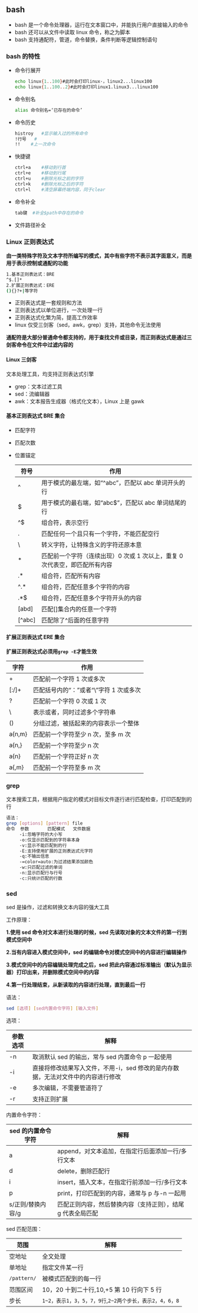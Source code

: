 ## bash

- bash 是一个命令处理器，运行在文本窗口中，并能执行用户直接输入的命令
- bash 还可以从文件中读取 linux 命令，称之为脚本
- bash 支持通配符，管道，命令替换，条件判断等逻辑控制语句

### bash 的特性

- 命令行展开

  ```bash
  echo linux{1..100}#此时会打印linux·，linux2...linux100
  echo linux{1..100..2}#此时会打印linux1.linux3...linux100
  ```

- 命令别名

  ```bash
  alias 命令别名=‘已存在的命令’
  ```

- 命令历史

  ```bash
  histroy	#显示输入过的所有命令
  !行号	#
  !!	#上一次命令
  ```

- 快捷键

  ```bash
  ctrl+a	#移动到行首
  ctrl+e	#移动到行尾
  ctrl+u	#删除光标之前的字符
  ctrl+k	#删除光标之后的字符
  ctrl+l	#清空屏幕终端内容，同于clear
  ```

- 命令补全

  ```bash
  tab键	#补全$path中存在的命令
  ```

- 文件路径补全

### Linux 正则表达式

**由一类特殊字符及文本字符所编写的模式，其中有些字符不表示其字面意义，而是用于表示控制或通配的功能**

```bash
1.基本正则表达式：BRE
^$.[]*
2.扩展正则表达式：ERE
(){}?+|等字符
```

- 正则表达式是一套规则和方法
- 正则表达式以单位进行，一次处理一行
- 正则表达式化繁为简，提高工作效率
- linux 仅受三剑客（sed，awk，grep）支持，其他命令无法使用

**通配符是大部分普通命令都支持的，用于查找文件或目录，而正则表达式是通过三剑客命令在文件中过滤内容的**

#### Linux 三剑客

文本处理工具，均支持正则表达式引擎

- grep：文本过滤工具
- sed：流编辑器
- awk：文本报告生成器（格式化文本），Linux 上是 gawk

#### 基本正则表达式 BRE 集合

- 匹配字符

- 匹配次数

- 位置锚定

  | 符号   | 作用                                                                       |
  | ------ | -------------------------------------------------------------------------- |
  | ^      | 用于模式的最左端，如“^abc”，匹配以 abc 单词开头的行                        |
  | $      | 用于模式的最右端，如“abc$”，匹配以 abc 单词结尾的行                        |
  | ^$     | 组合符，表示空行                                                           |
  | .      | 匹配任何一个且只有一个字符，不能匹配空行                                   |
  | \      | 转义字符，让特殊含义的字符还原本意                                         |
  | \*     | 匹配前一个字符（连续出现）0 次或 1 次以上，重复 0 次代表空，即匹配所有内容 |
  | .\*    | 组合符，匹配所有内容                                                       |
  | ^.\*   | 组合符，匹配任意多个字符的内容                                             |
  | .\*$   | 组合符，匹配任意多个字符开头的内容                                         |
  | [abd]  | 匹配[]集合内的任意一个字符                                                 |
  | [^abc] | 匹配除了^后面的任意字符                                                    |

#### 扩展正则表达式 ERE 集合

**扩展正则表达式必须用`grep -E`才能生效**

| 字符   | 作用                                   |
| ------ | -------------------------------------- |
| +      | 匹配前一个字符 1 次或多次              |
| [:/]+  | 匹配括号内的“：”或者“\”字符 1 次或多次 |
| ?      | 匹配前一个字符 0 次或 1 次             |
| \      | 表示或者，同时过滤多个字符串           |
| ()     | 分组过滤，被括起来的内容表示一个整体   |
| a{n,m} | 匹配前一个字符至少 n 次，至多 m 次     |
| a{n,}  | 匹配前一个字符至少 n 次                |
| a{n}   | 匹配前一个字符正好 n 次                |
| a{,m}  | 匹配前一个字符至多 m 次                |

### grep

文本搜索工具，根据用户指定的模式对目标文件逐行进行匹配检查，打印匹配到的行

```bash
语法：
grep [options] [pattern] file
命令	参数		 匹配模式	文件数据
	 -i:忽略字符的大小写
	 -o:仅显示匹配到的字符串本身
	 -v:显示不能匹配到的行
	 -E:支持使用扩展的正则表达式元字符
	 -q:不输出信息
	 -=color=auto:为过滤结果添加颜色
	 -w:只匹配过滤的单词
	 -n:显示匹配行与行号
	 -c:只统计匹配的行数
```

### sed

sed 是操作，过滤和转换文本内容的强大工具

工作原理：

**1.使用 sed 命令对文本进行处理的时候，sed 先读取对象的文本文件的第一行到模式空间中**

**2.当有内容进入模式空间中，sed 的编辑命令对模式空间中的内容进行编辑操作**

**3.模式空间中的内容编辑处理完成之后，sed 把此内容通过标准输出（默认为显示器）打印出来，并删除模式空间中的内容**

**4.第一行处理结束，从新读取的内容进行处理，直到最后一行**

语法：

```bash
sed [选项] [sed内置命令字符] [输入文件]
```

选项：

| 参数选项 | 解释                                                                             |
| -------- | -------------------------------------------------------------------------------- |
| -n       | 取消默认 sed 的输出，常与 sed 内置命令 p 一起使用                                |
| -i       | 直接将修改结果写入文件，不用-i，sed 修改的是内存数据，无法对文件中的内容进行修改 |
| -e       | 多次编辑，不需要管道符了                                                         |
| -r       | 支持正则扩展                                                                     |

内置命令字符：

| sed 的内置命令字符 | 解释                                                        |
| ------------------ | ----------------------------------------------------------- |
| a                  | append，对文本追加，在指定行后面添加一行/多行文本           |
| d                  | delete，删除匹配行                                          |
| i                  | insert，插入文本，在指定行前添加一行/多行文本               |
| p                  | print，打印匹配到的内容，通常与 p 与-n 一起用               |
| s/正则/替换内容/g  | 匹配正则内容，然后替换内容（支持正则），结尾 g 代表全局匹配 |

sed 匹配范围：

| 范围        | 解释                                                     |
| ----------- | -------------------------------------------------------- |
| 空地址      | 全文处理                                                 |
| 单地址      | 指定文件某一行                                           |
| `/pattern/` | 被模式匹配到的每一行                                     |
| 范围区间    | 10，20 十到二十行,10,+5 第 10 行向下 5 行                |
| 步长        | `1~2，表示1，3，5，7，9行`,`2~2两个步长，表示2，4，6，8` |
